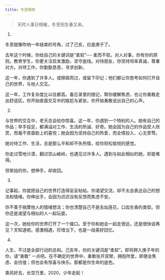 ```yaml
---
title: 冬至随感
---
```


> 天时人事日相催，冬至阳生春又来。


1.

冬至就像吹响一年结束的号角，过了己亥，应是庚子了。

去年这个时候，你给自己的关键词是“柔软”--- 柔而不软。对人对事，你有你的原则。教育学生，你更关注启发激励，坚守底线。对待朋友，你坚持坦率真诚，尊重对方。对待工作，你勤勤恳恳，寻求创新。

这一年，你遇到了许多人。或擦肩而过，或留下印记；他们都让你思考如何打开自己的世界，与他人交互。

这一年，工作复杂度比以往都高。备忘录里的随记，帮你缓解焦虑，也让你勇敢走出舒适区。你开始直面交互中的尴尬与紧张，你开始勇敢说出自己的心声。


2.

与世界的交互中，老天总会给你惊喜。这一年，你遇到一个特别的人。她有自己的作品；举手投足，都满溢对工作、生活的热诚、好奇。她会因为自己的作品受人欣赏，而毫不吝啬脸上的喜悦；她会因为坚持自己的热爱，而全情投入、心无旁骛。

她对待工作、生活，总是那么平和却不失热情，给你轻松愉悦的感觉。

你走过雪地沙漠，翻过崇山峻岭，也遇见过许多人。遇到与如此相似的她，却是难得。

但笨拙的你，想伸手，却收回。

3.

记事起，你就把自己的世界打造得妥妥帖帖。你渴望交流，却不太会表达自己的想法和情绪。你伸出手，会因为迟迟没有反馈而焦虑不安。

你不善于揣摩他人的情绪想法；你也清楚自己不是舌灿莲花，口齿生香的类型。但你还是渴望与相似的人一起玩耍。

这一次，她给你的世界打开了一个接口。至于你和她会一起走很远，还是很快说再见？天知道呢。感激相遇，珍惜当下，也是一段美好回忆。

4.

人生，不过是全部行动的总和。己亥年，你的关键词是“柔软”。即将跨入庚子年的你，请“勇敢” 一点吧。在不确定的世界中，勇敢张开双臂，拥抱所爱，即便会焦虑、会彷徨；但也会有惊喜与快乐。那都是你生命的底色。

乘风好去，长空万里，2020，少年走起！

